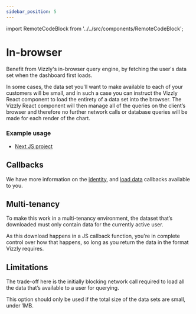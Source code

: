 ```yaml
---
sidebar_position: 5
---
```


import RemoteCodeBlock from '../../src/components/RemoteCodeBlock';

# In-browser

Benefit from Vizzly's in-browser query engine, by fetching the user's data set when the dashboard first loads.

In some cases, the data set you'll want to make available to each of your customers will be small, and in such a case you can instruct the Vizzly React component to load the entirety of a data set into the browser. The Vizzly React component will then manage all of the queries on the client’s browser and therefore no further network calls or database queries will be made for each render of the chart.

### Example usage
- [Next JS project](https://github.com/vizzly-co/library-examples/blob/e6a7ee3bd167cadec5bbab65fa6d7639d5025c7a/examples/next-js/pages/in-browser.jsx)

<RemoteCodeBlock
  language='ts'
  fileUrl='https://raw.githubusercontent.com/vizzly-co/examples/3279d2f0af06745f8d2213cbf7b86e0026a7ddb6/examples/next-js/pages/in-browser.jsx'
/>

## Callbacks
We have more information on the [identity](/callbacks/identity), and [load data](/callbacks/loadDataCallback) callbacks available to you.

## Multi-tenancy
To make this work in a multi-tenancy environment, the dataset that’s downloaded must only contain data for the currently active user.

As this download happens in a JS callback function, you're in complete control over how that happens, so long as you return the data in the format Vizzly requires.

## Limitations
The trade-off here is the initially blocking network call required to load all the data that’s available to a user for querying.

This option should only be used if the total size of the data sets are small, under 1MB.